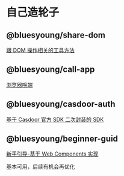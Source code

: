 # 自己造轮子

## @bluesyoung/share-dom

[跟 DOM 操作相关的工具方法](./packages/share-dom/README.md)

## @bluesyoung/call-app

[浏览器唤端](./packages/call-app/README.md)

## @bluesyoung/casdoor-auth

[基于 Casdoor 官方 SDK 二次封装的 SDK](./packages/casdoor-auth/README.md)

## @bluesyoung/beginner-guid

[新手引导-基于 Web Components 实现](./packages/beginner-guid/README.md)

基本可用，后续有机会再优化